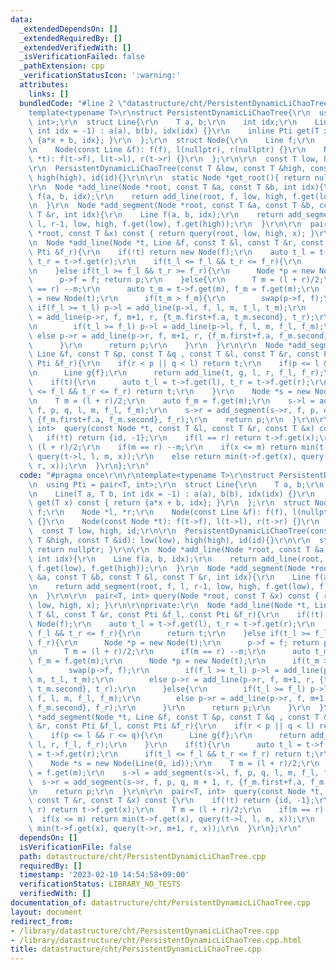 ```yaml
---
data:
  _extendedDependsOn: []
  _extendedRequiredBy: []
  _extendedVerifiedWith: []
  _isVerificationFailed: false
  _pathExtension: cpp
  _verificationStatusIcon: ':warning:'
  attributes:
    links: []
  bundledCode: "#line 2 \"datastructure/cht/PersistentDynamicLiChaoTree.cpp\"\n\r\n\
    template<typename T>\r\nstruct PersistentDynamicLiChaoTree{\r\n  using Pti = pair<T,\
    \ int>;\r\n  struct Line{\r\n    T a, b;\r\n    int idx;\r\n    Line(T a, T b,\
    \ int idx = -1) : a(a), b(b), idx(idx) {}\r\n    inline Pti get(T x) const { return\
    \ {a*x + b, idx}; }\r\n  };\r\n  struct Node{\r\n    Line f;\r\n    Node *l, *r;\r\
    \n    Node(const Line &f): f(f), l(nullptr), r(nullptr) {}\r\n    Node(const Node\
    \ *t): f(t->f), l(t->l), r(t->r) {}\r\n  };\r\n\r\n  const T low, high, id;\r\n\
    \r\n  PersistentDynamicLiChaoTree(const T &low, const T &high, const T &id): low(low),\
    \ high(high), id(id){}\r\n\r\n  static Node *get_root(){ return nullptr; }\r\n\
    \r\n  Node *add_line(Node *root, const T &a, const T &b, int idx){\r\n    Line\
    \ f(a, b, idx);\r\n    return add_line(root, f, low, high, f.get(low), f.get(high));\r\
    \n  }\r\n  Node *add_segment(Node *root, const T &a, const T &b, const T &l, const\
    \ T &r, int idx){\r\n    Line f(a, b, idx);\r\n    return add_segment(root, f,\
    \ l, r-1, low, high, f.get(low), f.get(high));\r\n  }\r\n\r\n  pair<T, int> query(Node\
    \ *root, const T &x) const { return query(root, low, high, x); }\r\n\r\nprivate:\r\
    \n  Node *add_line(Node *t, Line &f, const T &l, const T &r, const Pti &f_l, const\
    \ Pti &f_r){\r\n    if(!t) return new Node(f);\r\n    auto t_l = t->f.get(l),\
    \ t_r = t->f.get(r);\r\n    if(t_l <= f_l && t_r <= f_r){\r\n      return t;\r\
    \n    }else if(t_l >= f_l && t_r >= f_r){\r\n      Node *p = new Node(t);\r\n\
    \      p->f = f; return p;\r\n    }else{\r\n      T m = (l + r)/2;\r\n      if(m\
    \ == r) --m;\r\n      auto t_m = t->f.get(m), f_m = f.get(m);\r\n      Node *p\
    \ = new Node(t);\r\n      if(t_m > f_m){\r\n        swap(p->f, f);\r\n       \
    \ if(f_l >= t_l) p->l = add_line(p->l, f, l, m, t_l, t_m);\r\n        else p->r\
    \ = add_line(p->r, f, m+1, r, {t_m.first+f.a, t_m.second}, t_r);\r\n      }else{\r\
    \n        if(t_l >= f_l) p->l = add_line(p->l, f, l, m, f_l, f_m);\r\n       \
    \ else p->r = add_line(p->r, f, m+1, r, {f_m.first+f.a, f_m.second}, f_r);\r\n\
    \      }\r\n      return p;\r\n    }\r\n  }\r\n\r\n  Node *add_segment(Node *t,\
    \ Line &f, const T &p, const T &q , const T &l, const T &r, const Pti &f_l, const\
    \ Pti &f_r){\r\n    if(r < p || q < l) return t;\r\n    if(p <= l && r <= q){\r\
    \n      Line g{f};\r\n      return add_line(t, g, l, r, f_l, f_r);\r\n    }\r\n\
    \    if(t){\r\n      auto t_l = t->f.get(l), t_r = t->f.get(r);\r\n      if(t_l\
    \ <= f_l && t_r <= f_r) return t;\r\n    }\r\n    Node *s = new Node(Line(0, id));\r\
    \n    T m = (l + r)/2;\r\n    auto f_m = f.get(m);\r\n    s->l = add_segment(s->l,\
    \ f, p, q, l, m, f_l, f_m);\r\n    s->r = add_segment(s->r, f, p, q, m + 1, r,\
    \ {f_m.first+f.a, f_m.second}, f_r);\r\n    return p;\r\n  }\r\n\r\n  pair<T,\
    \ int>  query(const Node *t, const T &l, const T &r, const T &x) const {\r\n \
    \   if(!t) return {id, -1};\r\n    if(l == r) return t->f.get(x);\r\n    T m =\
    \ (l + r)/2;\r\n    if(m == r) --m;\r\n    if(x <= m) return min(t->f.get(x),\
    \ query(t->l, l, m, x));\r\n    else return min(t->f.get(x), query(t->r, m+1,\
    \ r, x));\r\n  }\r\n};\r\n"
  code: "#pragma once\r\n\r\ntemplate<typename T>\r\nstruct PersistentDynamicLiChaoTree{\r\
    \n  using Pti = pair<T, int>;\r\n  struct Line{\r\n    T a, b;\r\n    int idx;\r\
    \n    Line(T a, T b, int idx = -1) : a(a), b(b), idx(idx) {}\r\n    inline Pti\
    \ get(T x) const { return {a*x + b, idx}; }\r\n  };\r\n  struct Node{\r\n    Line\
    \ f;\r\n    Node *l, *r;\r\n    Node(const Line &f): f(f), l(nullptr), r(nullptr)\
    \ {}\r\n    Node(const Node *t): f(t->f), l(t->l), r(t->r) {}\r\n  };\r\n\r\n\
    \  const T low, high, id;\r\n\r\n  PersistentDynamicLiChaoTree(const T &low, const\
    \ T &high, const T &id): low(low), high(high), id(id){}\r\n\r\n  static Node *get_root(){\
    \ return nullptr; }\r\n\r\n  Node *add_line(Node *root, const T &a, const T &b,\
    \ int idx){\r\n    Line f(a, b, idx);\r\n    return add_line(root, f, low, high,\
    \ f.get(low), f.get(high));\r\n  }\r\n  Node *add_segment(Node *root, const T\
    \ &a, const T &b, const T &l, const T &r, int idx){\r\n    Line f(a, b, idx);\r\
    \n    return add_segment(root, f, l, r-1, low, high, f.get(low), f.get(high));\r\
    \n  }\r\n\r\n  pair<T, int> query(Node *root, const T &x) const { return query(root,\
    \ low, high, x); }\r\n\r\nprivate:\r\n  Node *add_line(Node *t, Line &f, const\
    \ T &l, const T &r, const Pti &f_l, const Pti &f_r){\r\n    if(!t) return new\
    \ Node(f);\r\n    auto t_l = t->f.get(l), t_r = t->f.get(r);\r\n    if(t_l <=\
    \ f_l && t_r <= f_r){\r\n      return t;\r\n    }else if(t_l >= f_l && t_r >=\
    \ f_r){\r\n      Node *p = new Node(t);\r\n      p->f = f; return p;\r\n    }else{\r\
    \n      T m = (l + r)/2;\r\n      if(m == r) --m;\r\n      auto t_m = t->f.get(m),\
    \ f_m = f.get(m);\r\n      Node *p = new Node(t);\r\n      if(t_m > f_m){\r\n\
    \        swap(p->f, f);\r\n        if(f_l >= t_l) p->l = add_line(p->l, f, l,\
    \ m, t_l, t_m);\r\n        else p->r = add_line(p->r, f, m+1, r, {t_m.first+f.a,\
    \ t_m.second}, t_r);\r\n      }else{\r\n        if(t_l >= f_l) p->l = add_line(p->l,\
    \ f, l, m, f_l, f_m);\r\n        else p->r = add_line(p->r, f, m+1, r, {f_m.first+f.a,\
    \ f_m.second}, f_r);\r\n      }\r\n      return p;\r\n    }\r\n  }\r\n\r\n  Node\
    \ *add_segment(Node *t, Line &f, const T &p, const T &q , const T &l, const T\
    \ &r, const Pti &f_l, const Pti &f_r){\r\n    if(r < p || q < l) return t;\r\n\
    \    if(p <= l && r <= q){\r\n      Line g{f};\r\n      return add_line(t, g,\
    \ l, r, f_l, f_r);\r\n    }\r\n    if(t){\r\n      auto t_l = t->f.get(l), t_r\
    \ = t->f.get(r);\r\n      if(t_l <= f_l && t_r <= f_r) return t;\r\n    }\r\n\
    \    Node *s = new Node(Line(0, id));\r\n    T m = (l + r)/2;\r\n    auto f_m\
    \ = f.get(m);\r\n    s->l = add_segment(s->l, f, p, q, l, m, f_l, f_m);\r\n  \
    \  s->r = add_segment(s->r, f, p, q, m + 1, r, {f_m.first+f.a, f_m.second}, f_r);\r\
    \n    return p;\r\n  }\r\n\r\n  pair<T, int>  query(const Node *t, const T &l,\
    \ const T &r, const T &x) const {\r\n    if(!t) return {id, -1};\r\n    if(l ==\
    \ r) return t->f.get(x);\r\n    T m = (l + r)/2;\r\n    if(m == r) --m;\r\n  \
    \  if(x <= m) return min(t->f.get(x), query(t->l, l, m, x));\r\n    else return\
    \ min(t->f.get(x), query(t->r, m+1, r, x));\r\n  }\r\n};\r\n"
  dependsOn: []
  isVerificationFile: false
  path: datastructure/cht/PersistentDynamicLiChaoTree.cpp
  requiredBy: []
  timestamp: '2023-02-10 14:54:58+09:00'
  verificationStatus: LIBRARY_NO_TESTS
  verifiedWith: []
documentation_of: datastructure/cht/PersistentDynamicLiChaoTree.cpp
layout: document
redirect_from:
- /library/datastructure/cht/PersistentDynamicLiChaoTree.cpp
- /library/datastructure/cht/PersistentDynamicLiChaoTree.cpp.html
title: datastructure/cht/PersistentDynamicLiChaoTree.cpp
---
```

